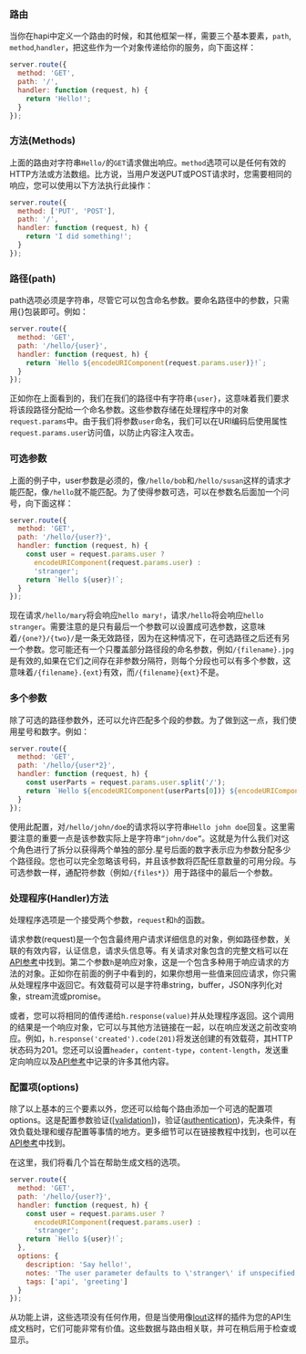 ### 路由

当你在hapi中定义一个路由的时候，和其他框架一样，需要三个基本要素，`path`, `method`,`handler`，把这些作为一个对象传递给你的服务，向下面这样：

```js
server.route({
  method: 'GET',
  path: '/',
  handler: function (request, h) {
    return 'Hello!';
  }
});
```

### 方法(Methods)

上面的路由对字符串`Hello/`的`GET`请求做出响应。`method`选项可以是任何有效的HTTP方法或方法数组。比方说，当用户发送PUT或POST请求时，您需要相同的响应，您可以使用以下方法执行此操作：

```js
server.route({
  method: ['PUT', 'POST'],
  path: '/',
  handler: function (request, h) {
    return 'I did something!';
  }
});
```

### 路径(path)

path选项必须是字符串，尽管它可以包含命名参数。要命名路径中的参数，只需用{}包装即可。例如：

```js
server.route({
  method: 'GET',
  path: '/hello/{user}',
  handler: function (request, h) {
    return `Hello ${encodeURIComponent(request.params.user)}!`;
  }
});
```

正如你在上面看到的，我们在我们的路径中有字符串`{user}`，这意味着我们要求将该段路径分配给一个命名参数。这些参数存储在处理程序中的对象`request.params`中。由于我们将参数`user`命名，我们可以在URI编码后使用属性`request.params.user`访问值，以防止内容注入攻击。

### 可选参数

上面的例子中，user参数是必须的，像`/hello/bob`和`/hello/susan`这样的请求才能匹配，像`/hello`就不能匹配。为了使得参数可选，可以在参数名后面加一个问号，向下面这样：

```js
server.route({
  method: 'GET',
  path: '/hello/{user?}',
  handler: function (request, h) {
    const user = request.params.user ?
      encodeURIComponent(request.params.user) :
      'stranger';
    return `Hello ${user}!`;
  }
});
```

现在请求`/hello/mary`将会响应`hello mary!`，请求`/hello`将会响应`hello stranger`。需要注意的是只有最后一个参数可以设置成可选参数，这意味着`/{one?}/{two}/`是一条无效路径，因为在这种情况下，在可选路径之后还有另一个参数。您可能还有一个只覆盖部分路径段的命名参数，例如`/{filename}.jpg`是有效的,如果在它们之间存在非参数分隔符，则每个分段也可以有多个参数，这意味着`/{filename}.{ext}`有效，而`/{filename}{ext}`不是。

### 多个参数

除了可选的路径参数外，还可以允许匹配多个段的参数。为了做到这一点，我们使用星号和数字。例如：

```js
server.route({
  method: 'GET',
  path: '/hello/{user*2}',
  handler: function (request, h) {
    const userParts = request.params.user.split('/');
    return `Hello ${encodeURIComponent(userParts[0])} ${encodeURIComponent(userParts[1])}!`;
  }
});
```

使用此配置，对`/hello/john/doe`的请求将以字符串`Hello john doe`回复。这里需要注意的重要一点是该参数实际上是字符串`“john/doe”`。这就是为什么我们对这个角色进行了拆分以获得两个单独的部分.星号后面的数字表示应为参数分配多少个路径段。您也可以完全忽略该号码，并且该参数将匹配任意数量的可用分段。与可选参数一样，通配符参数（例如`/{files*}`）用于路径中的最后一个参数。

### 处理程序(Handler)方法

处理程序选项是一个接受两个参数，`request`和`h`的函数。

请求参数(request)是一个包含最终用户请求详细信息的对象，例如路径参数，关联的有效内容，认证信息，请求头信息等。有关请求对象包含的完整文档可以在[API参考](https://hapijs.com/api#request-properties)中找到。第二个参数`h`是响应对象，这是一个包含多种用于响应请求的方法的对象。正如你在前面的例子中看到的，如果你想用一些值来回应请求，你只需从处理程序中返回它。有效载荷可以是字符串string，buffer，JSON序列化对象，stream流或promise。

或者，您可以将相同的值传递给`h.response(value)`并从处理程序返回。这个调用的结果是一个响应对象，它可以与其他方法链接在一起，以在响应发送之前改变响应。例如，`h.response('created').code(201)`将发送创建的有效载荷，其HTTP状态码为201。您还可以设置`header`，`content-type`，`content-length`，发送重定向响应以及[API参考](https://hapijs.com/api#response-toolkit)中记录的许多其他内容。

### 配置项(options)

除了以上基本的三个要素以外，您还可以给每个路由添加一个可选的配置项options。这是配置参数验证([[validation](https://hapijs.com/tutorials/validation)])，验证([authentication](https://hapijs.com/tutorials/auth))，先决条件，有效负载处理和缓存配置等事情的地方。更多细节可以在链接教程中找到，也可以在[API参考](https://hapijs.com/api#route-options)中找到。

在这里，我们将看几个旨在帮助生成文档的选项。

```js
server.route({
  method: 'GET',
  path: '/hello/{user?}',
  handler: function (request, h) {
    const user = request.params.user ?
      encodeURIComponent(request.params.user) :
      'stranger';
    return `Hello ${user}!`;
  },
  options: {
    description: 'Say hello!',
    notes: 'The user parameter defaults to \'stranger\' if unspecified',
    tags: ['api', 'greeting']
  }
});
```

从功能上讲，这些选项没有任何作用，但是当使用像[lout](https://github.com/hapijs/lout)这样的插件为您的API生成文档时，它们可能非常有价值。这些数据与路由相关联，并可在稍后用于检查或显示。